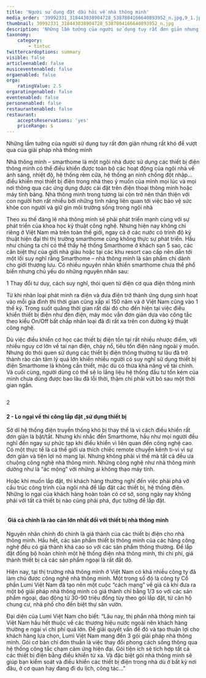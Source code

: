 ```yaml
---
title: 'Người sử dụng đặt dấu hỏi về nhà thông minh'
media_order: '39992331_318443038904728_5387804166640893952_n.jpg,9_1.jpg,1_5.jpg'
thumbnail: 39992331_318443038904728_5387804166640893952_n.jpg
description: 'Những lầm tưởng của người sử dụng tuy rất đơn giản nhưng rất khó để vượt qua của giải pháp nhà thông minh'
taxonomy:
    category:
        - tintuc
twittercardoptions: summary
visible: false
articleenabled: false
musiceventenabled: false
orgaenabled: false
orga:
    ratingValue: 2.5
orgaratingenabled: false
eventenabled: false
personenabled: false
restaurantenabled: false
restaurant:
    acceptsReservations: 'yes'
    priceRange: $
---
```


<p>Những lầm tưởng của người sử dụng tuy rất đơn giản nhưng rất kh&oacute; để vượt qua của giải ph&aacute;p nh&agrave; th&ocirc;ng minh</p>
<p>Nh&agrave; th&ocirc;ng minh &ndash; smarthome l&agrave; một ng&ocirc;i nh&agrave; được sử dụng c&aacute;c thiết bị điện th&ocirc;ng minh c&oacute; thể điều khiển được to&agrave;n bộ c&aacute;c hoạt động của ng&ocirc;i nh&agrave; về &aacute;nh s&aacute;ng, nhiệt độ, hệ thống r&egrave;m cửa, hệ thống an ninh chống đột nhập... điều khiển mọi thiết bị điện trong nh&agrave; theo &yacute; muốn của m&igrave;nh mọi l&uacute;c v&agrave; mọi nơi th&ocirc;ng qua c&aacute;c ứng dụng được c&agrave;i đặt tr&ecirc;n điện thoại th&ocirc;ng minh hoặc m&aacute;y t&iacute;nh bảng. Nh&agrave; th&ocirc;ng minh trong tương lai c&ograve;n trở n&ecirc;n th&acirc;n thiện với con người hơn rất nhiều bởi những t&iacute;nh năng li&ecirc;n quan tới việc bảo vệ sức khỏe con người v&agrave; giữ g&igrave;n m&ocirc;i trường sống trong ng&ocirc;i nh&agrave;</p>
<p>Theo xu thế đ&aacute;ng lẽ nh&agrave; th&ocirc;ng minh sẽ phải ph&aacute;t triển mạnh c&ugrave;ng với sự ph&aacute;t triển của khoa học kỹ thuật c&ocirc;ng nghệ. Nhưng hiện nay kh&ocirc;ng chỉ ri&ecirc;ng ở Việt Nam m&agrave; tr&ecirc;n to&agrave;n thế giới, ngay cả ở c&aacute;c nước c&oacute; tr&igrave;nh độ kỹ thuật hiện đại th&igrave; thị trường smarthome cũng kh&ocirc;ng thực sự ph&aacute;t triển. Hầu như ch&uacute;ng ta chỉ c&oacute; thể thấy hệ thống Smarthome ở kh&aacute;ch sạn 5 sao, c&aacute;c căn biệt thự của giới nh&agrave; gi&agrave;u hoặc tại c&aacute;c khu resort cao cấp n&ecirc;n dẫn tới một lối suy nghĩ rằng Smarthome &ndash; nh&agrave; th&ocirc;ng minh l&agrave; sản phẩm chỉ d&agrave;nh cho giới thượng lưu. C&oacute; nhiều nguy&ecirc;n nh&acirc;n khiến smarthome chưa thể phổ biến nhưng chủ yếu do những nguy&ecirc;n nh&acirc;n sau:</p>
<p>1 Thay đổi tư duy, c&aacute;ch suy nghĩ, th&oacute;i quen từ điện cơ qua điện th&ocirc;ng minh</p>
<p>Từ khi nh&acirc;n loại ph&aacute;t minh ra điện v&agrave; đưa điện trở th&agrave;nh ứng dụng sinh hoạt v&agrave;o mỗi gia đ&igrave;nh th&igrave; thời gian cũng xấp xỉ 150 năm v&agrave; ở Việt Nam cũng v&agrave;o 1 thế kỷ. Trong suốt qu&atilde;ng thời gian rất d&agrave;i đ&oacute; cho đến hiện tại việc điều khiển thiết bị điện như đ&egrave;n điện, m&aacute;y m&oacute;c vẫn đơn giản dựa v&agrave;o c&ocirc;ng tắc theo kiểu On/Off bất chấp nh&acirc;n loại đ&atilde; đi rất xa tr&ecirc;n con đường kỹ thuật c&ocirc;ng nghệ.</p>
<p>D&ugrave; việc điều khiển cơ học c&aacute;c thiết bị điện tồn tại rất nhiều nhược điểm, với nhiều nguy cơ lớn về tai nạn điện, ch&aacute;y nổ, ti&ecirc;u tốn điện năng ngo&agrave;i &yacute; muốn. Nhưng do th&oacute;i quen sử dụng c&aacute;c thiết bị điện th&ocirc;ng thường tư l&acirc;u đ&atilde; trở th&agrave;nh r&agrave;o cản t&acirc;m l&yacute; qu&aacute; lớn khiến nhiều người c&oacute; suy nghĩ sử dụng thiết bị điện Smarthome l&agrave; kh&ocirc;ng cần thiết, mặc d&ugrave; c&oacute; thừa khả năng về t&agrave;i ch&iacute;nh. V&agrave; cuối c&ugrave;ng, người d&ugrave;ng c&oacute; thể sẽ lo lắng liệu hệ thống đầu tư tốn k&eacute;m của m&igrave;nh chưa d&ugrave;ng được bao l&acirc;u đ&atilde; lỗi thời, thậm ch&iacute; phải vứt bỏ sau một thời gian ngắn.</p>
<p><img src="/newv1/tin-tuc/nguoi-su-dung-dat-dau-hoi-ve-nha-thong-minh/1_5.jpg" alt="" /></p>
<p>2&nbsp;</p>
<h4>2 - Lo ngại về thi c&ocirc;ng lắp đặt ,sử dụng thiết bị</h4>
<p>Sở dĩ hệ thống điện truyền thống kh&oacute; bị thay thế l&agrave; v&igrave; c&aacute;ch điều khiển rất đơn giản l&agrave; bật/tắt. Nhưng khi nhắc đến Smarthome, hầu như mọi người đều nghĩ đến ngay sự phức tạp khi điều khiển v&igrave; li&ecirc;n quan đến c&ocirc;ng nghệ cao. C&oacute; một thực tế l&agrave; cả thế giới ưa th&iacute;ch chiếc remote chuyển k&ecirc;nh ti-vi v&igrave; sự đơn giản v&agrave; tiện lợi n&oacute; mang lại. Nhưng kh&ocirc;ng phải v&igrave; thế m&agrave; tất cả đều ưa chuộng c&ocirc;ng nghệ nh&agrave; th&ocirc;ng minh. Những c&ocirc;ng nghệ như nh&agrave; th&ocirc;ng minh dường như l&agrave; &ldquo;&aacute;c mộng&rdquo; với những ai kh&ocirc;ng thạo m&aacute;y t&iacute;nh.</p>
<p>Hoặc khi muốn lắp đặt, th&igrave; kh&aacute;ch h&agrave;ng thường nghĩ đến việc phải ph&aacute; vỡ cấu tr&uacute;c c&ocirc;ng tr&igrave;nh của ng&ocirc;i nh&agrave; để lắp đặt c&aacute;c thiết bị, hệ thống điện. Những lo ngại của kh&aacute;ch h&agrave;ng ho&agrave;n to&agrave;n c&oacute; cơ sở, song ng&agrave;y nay kh&ocirc;ng phải với tất cả thiết bị n&agrave;o cũng phải ph&aacute;, đục tường để lắp đặt.</p>
<p><img src="/newv1/tin-tuc/nguoi-su-dung-dat-dau-hoi-ve-nha-thong-minh/9_1.jpg" alt="" /></p>
<h4>&nbsp;Gi&aacute; cả ch&iacute;nh l&agrave; r&agrave;o cản lớn nhất đối với thiết bị nh&agrave; th&ocirc;ng minh</h4>
<p>Nguy&ecirc;n nh&acirc;n ch&iacute;nh đ&oacute; ch&iacute;nh l&agrave; gi&aacute; th&agrave;nh của c&aacute;c thiết bị điện cho nh&agrave; th&ocirc;ng minh. Hầu hết, c&aacute;c sản phẩm thiết bị th&ocirc;ng minh của c&aacute;c h&atilde;ng c&ocirc;ng nghệ đều c&oacute; gi&aacute; th&agrave;nh kh&aacute; cao so với c&aacute;c sản phẩm th&ocirc;ng thường. Để lắp đặt đồng bộ ho&agrave;n chỉnh một hệ thống điện nh&agrave; th&ocirc;ng minh, th&igrave; chi ph&iacute;, gi&aacute; th&agrave;nh thiết bị cả c&aacute;c sản phẩm ngoại l&agrave; rất đắt đỏ.</p>
<p>Hiện nay, tại thị trường nh&agrave; th&ocirc;ng minh ở Việt Nam c&oacute; kh&aacute; nhiều c&ocirc;ng ty đ&atilde; l&agrave;m chủ được c&ocirc;ng nghệ nh&agrave; th&ocirc;ng minh. Một trong số đ&oacute; l&agrave; c&ocirc;ng ty Cổ phần Lumi Việt Nam đ&atilde; tạo n&ecirc;n một cuộc &ldquo;c&aacute;ch mạng&rdquo; về gi&aacute; cả khi đưa ra một bộ giải ph&aacute;p nh&agrave; th&ocirc;ng minh c&oacute; gi&aacute; th&agrave;nh chỉ bằng 1/3 so với c&aacute;c sản phẩm ngoại, dao động từ 30-90 triệu đồng t&ugrave;y theo g&oacute;i lắp đặt, từ căn hộ chung cư, nh&agrave; phố cho đến biệt thự s&acirc;n vườn.&nbsp;</p>
<p>Đại diện của Lumi Việt Nam cho biết: &ldquo;L&acirc;u nay, thị phần nh&agrave; th&ocirc;ng minh tại Việt Nam hầu hết thuộc về c&aacute;c thương hiệu nước ngo&agrave;i n&ecirc;n kh&aacute;ch h&agrave;ng thường e ngại v&igrave; chi ph&iacute; qu&aacute; lớn. Để giải quyết vấn đề đ&oacute; v&agrave; tạo thuận lợi cho kh&aacute;ch h&agrave;ng lựa chọn, Lumi Việt Nam mang đến 3 g&oacute;i giải ph&aacute;p nh&agrave; th&ocirc;ng minh. G&oacute;i cơ bản chỉ đơn thuần l&agrave; việc thay đổi phong c&aacute;ch sống th&ocirc;ng qua hệ thống c&ocirc;ng tắc chạm cảm ứng hiện đại. G&oacute;i tiện &iacute;ch sẽ t&iacute;ch hợp tất cả c&aacute;c thiết bị điện bằng điều khiển từ xa. V&agrave; đặc biệt g&oacute;i nh&agrave; th&ocirc;ng minh sẽ gi&uacute;p bạn kiểm so&aacute;t v&agrave; điều khiển c&aacute;c thiết bị điện trong nh&agrave; d&ugrave; ở bất kỳ nơi đ&acirc;u, ở cơ quan hay đang đi du lịch, c&ocirc;ng t&aacute;c&hellip;&rdquo;</p>
